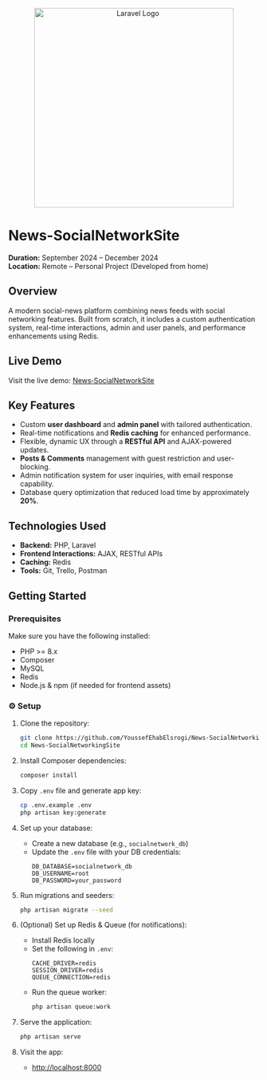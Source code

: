 <p align="center"><a href="https://laravel.com" target="_blank"><img src="https://raw.githubusercontent.com/laravel/art/master/logo-lockup/5%20SVG/2%20CMYK/1%20Full%20Color/laravel-logolockup-cmyk-red.svg" width="400" alt="Laravel Logo"></a></p>

# News-SocialNetworkSite

**Duration:** September 2024 – December 2024  
**Location:** Remote – Personal Project (Developed from home)

## Overview
A modern social-news platform combining news feeds with social networking features. Built from scratch, it includes a custom authentication system, real-time interactions, admin and user panels, and performance enhancements using Redis.

## Live Demo
Visit the live demo: [News‑SocialNetworkSite](https://socialnetwork.scriptstars.com/home)

## Key Features
- Custom **user dashboard** and **admin panel** with tailored authentication.
- Real-time notifications and **Redis caching** for enhanced performance.
- Flexible, dynamic UX through a **RESTful API** and AJAX-powered updates.
- **Posts & Comments** management with guest restriction and user-blocking.
- Admin notification system for user inquiries, with email response capability.
- Database query optimization that reduced load time by approximately **20%**.

## Technologies Used
- **Backend:** PHP, Laravel  
- **Frontend Interactions:** AJAX, RESTful APIs  
- **Caching:** Redis  
- **Tools:** Git, Trello, Postman  

## Getting Started

### Prerequisites
Make sure you have the following installed:
- PHP >= 8.x  
- Composer  
- MySQL  
- Redis  
- Node.js & npm (if needed for frontend assets)

### ⚙️ Setup

1. Clone the repository:
   ```bash
   git clone https://github.com/YoussefEhabElsrogi/News-SocialNetworkingSite.git
   cd News-SocialNetworkingSite
   ```

2. Install Composer dependencies:
   ```bash
   composer install
   ```

3. Copy `.env` file and generate app key:
   ```bash
   cp .env.example .env
   php artisan key:generate
   ```

4. Set up your database:
   - Create a new database (e.g., `socialnetwork_db`)
   - Update the `.env` file with your DB credentials:
     ```env
     DB_DATABASE=socialnetwork_db
     DB_USERNAME=root
     DB_PASSWORD=your_password
     ```

5. Run migrations and seeders:
   ```bash
   php artisan migrate --seed
   ```

6. (Optional) Set up Redis & Queue (for notifications):
   - Install Redis locally
   - Set the following in `.env`:
     ```env
     CACHE_DRIVER=redis
     SESSION_DRIVER=redis
     QUEUE_CONNECTION=redis
     ```
   - Run the queue worker:
     ```bash
     php artisan queue:work
     ```

7. Serve the application:
   ```bash
   php artisan serve
   ```

8. Visit the app:
   - [http://localhost:8000](http://localhost:8000)
